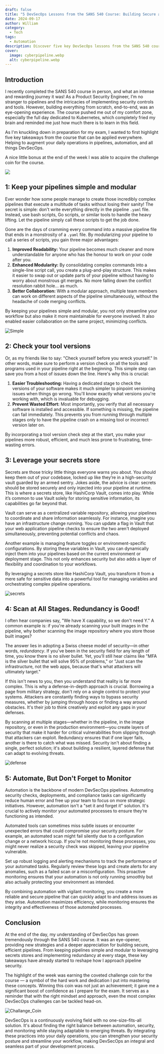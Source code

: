 ```yaml
---
draft: false
title: "5 DevSecOps Lessons from the SANS 540 Course: Building Secure and Efficient Pipelines"
date: 2024-09-17
author: William
category:
  - Tech
tags:
  - Automation
description: Discover five key DevSecOps lessons from the SANS 540 course that can enhance your pipeline security and efficiency. Learn how to simplify pipelines, leverage secrets stores, implement redundancy, and more for a robust DevSecOps strategy.
cover:
  image: cyberpipeline.webp
  alt: cyberpipeline.webp
---
```

## Introduction

I recently completed the SANS 540 course in person, and what an intense and rewarding journey it was! As a Product Security Engineer, I’m no stranger to pipelines and the intricacies of implementing security controls and tools. However, building everything from scratch, end-to-end, was an eye-opening experience. The course pushed me out of my comfort zone, especially the full day dedicated to Kubernetes, which completely fried my brain and reminded me just how much there is to learn in this field.

As I'm knuckling down in preparation for my exam, I wanted to first highlight five key takeaways from the course that can be applied everywhere. Helping to augment your daily operations in pipelines, automation, and all things DevSecOps. 

A nice little bonus at the end of the week I was able to acquire the challenge coin for the course.

![](https://i.imgur.com/nuD3pPo.png#center)

## 1: Keep your pipelines simple and modular

Ever wonder how some people manage to create those incredibly complex pipelines that execute a multitude of tasks without losing their sanity! The secret is simple: don't write everything directly in the pipeline `.yaml` file. Instead, use bash scripts, Go scripts, or similar tools to handle the heavy lifting. Let the pipeline simply call these scripts to get the job done.

Gone are the days of cramming every command into a massive pipeline file that ends in a monstrosity of a `.yaml` file. By modularizing your pipeline to call a series of scripts, you gain three major advantages:

1. **Improved Readability:** Your pipeline becomes much cleaner and more understandable for anyone who has the honour to work on your code after you.
2. **Enhanced Modularity:** By consolidating complex commands into a single-line script call, you create a plug-and-play structure. This makes it easier to swap out or update parts of your pipeline without having to worry about monstrous git merges. No more falling down the conflict resolution rabbit hole... as much.
3. **Better Collaboration:** With a modular approach, multiple team members can work on different aspects of the pipeline simultaneously, without the headache of code merging conflicts.

By keeping your pipelines simple and modular, you not only streamline your workflow but also make it more maintainable for everyone involved. It also enabled easier collaboration on the same project, minimizing conflicts.

![Simple](https://i.giphy.com/NLuX3GCUdfltpCdFGW.webp#center)

## 2: Check your tool versions

Or, as my friends like to say: "Check yourself before you wreck yourself." 
In other words, make sure to perform a version check on all the tools and programs used in your pipeline right at the beginning. This simple step can save you from a host of issues down the line. Here's why this is crucial:

1. **Easier Troubleshooting:** Having a dedicated stage to check the versions of your software makes it much simpler to pinpoint versioning issues when things go wrong. You'll know exactly what versions you're working with, which is invaluable for debugging.
2. **Prevent Wasted Effort:** Most importantly, you verify that all necessary software is installed and accessible. If something is missing, the pipeline can fail immediately. This prevents you from running through multiple stages only to have the pipeline crash on a missing tool or incorrect version later on.

By incorporating a tool version check step at the start, you make your pipelines more robust, efficient, and much less prone to frustrating, time-wasting errors.

## 3:  Leverage your secrets store

Secrets are those tricky little things everyone warns you about. You should keep them out of your codebase, locked up like they’re in a high-security vault guarded by an armed sentry. Jokes aside, the advice is clear: secrets should be stored securely and only injected into your pipeline at runtime. This is where a secrets store, like HashiCorp Vault, comes into play. While it’s common to use Vault solely for storing sensitive information, its capabilities go far beyond that.

Vault can serve as a centralized variable repository, allowing your pipelines to coordinate and share information seamlessly. For instance, imagine you have an infrastructure change running. You can update a flag in Vault that your web application pipeline checks to ensure the two aren't deployed simultaneously, preventing potential conflicts and chaos.

Another example is managing feature toggles or environment-specific configurations. By storing these variables in Vault, you can dynamically inject them into your pipelines based on the current environment or deployment stage. This not only enhances security but also adds a layer of flexibility and coordination to your workflows.

By leveraging a secrets store like HashiCorp Vault, you transform it from a mere safe for sensitive data into a powerful tool for managing variables and orchestrating complex pipeline operations.

![secrets](https://media2.giphy.com/media/v1.Y2lkPTc5MGI3NjExcTkxbWVvcXdxbjh4NjF3Nmt0NTlkNHNwMGQzbnZndmV3NjQzbDI4dyZlcD12MV9pbnRlcm5hbF9naWZfYnlfaWQmY3Q9Zw/3oKIP7vCPcUz3RNMgU/giphy.webp#center)

## 4: Scan at All Stages. Redundancy is Good!

I often hear companies say, "We have X capability, so we don't need Y." A common example is: if you're already scanning your built images in the pipeline, why bother scanning the image repository where you store those built images?

The answer lies in adopting a Swiss cheese model of security—in other words, _redundancy_. If you've been in the security field for any length of time, you know there is no silver bullet. Yet, you’ll still hear claims like "MFA is the silver bullet that will solve 95% of problems," or "Just scan the infrastructure, not the web apps, because that's what attackers will ultimately target."

If this isn't news to you, then you understand that reality is far more complex. This is why a defense-in-depth approach is crucial. Borrowing a page from military strategy, don't rely on a single control to protect your systems. Attackers are constantly finding ways to bypass security measures, whether by jumping through hoops or finding a way around obstacles. It's their job to think creatively and exploit any gaps in your defenses.

By scanning at multiple stages—whether in the pipeline, in the image repository, or even in the production environment—you create layers of security that make it harder for critical vulnerabilities from slipping through that attackers can exploit. Redundancy ensures that if one layer fails, another is there to catch what was missed. Security isn't about finding a single, perfect solution; it's about building a resilient, layered defense that can adapt to evolving threats.

![defense](https://media3.giphy.com/media/v1.Y2lkPTc5MGI3NjExcTRhem1rdW10bXpwcWJrNjhhZXVldmhhZ3VodGw2MTlyYzA3Y2J0aiZlcD12MV9pbnRlcm5hbF9naWZfYnlfaWQmY3Q9Zw/56wdZ4gYcwRvU7rJiY/giphy.webp#center)

## 5: Automate, But Don't Forget to Monitor

Automation is the backbone of modern DevSecOps pipelines. Automating security checks, deployments, and compliance tasks can significantly reduce human error and free up your team to focus on more strategic initiatives. However, automation isn't a "set it and forget it" solution. It's crucial to actively monitor your automated processes to ensure they’re functioning as intended.

Automated tools can sometimes miss subtle issues or encounter unexpected errors that could compromise your security posture. For example, an automated scan might fail silently due to a configuration change or a network hiccup. If you're not monitoring these processes, you might never realize a security check was skipped, leaving your pipeline vulnerable.

Set up robust logging and alerting mechanisms to track the performance of your automated tasks. Regularly review these logs and create alerts for any anomalies, such as a failed scan or a misconfiguration. This proactive monitoring ensures that your automation is not only running smoothly but also actually protecting your environment as intended.

By combining automation with vigilant monitoring, you create a more reliable and secure pipeline that can quickly adapt to and address issues as they arise. Automation maximizes efficiency, while monitoring ensures the integrity and effectiveness of those automated processes.

## Conclusion

At the end of the day, my understanding of DevSecOps has grown tremendously through the SANS 540 course. It was an eye-opener, providing new strategies and a deeper appreciation for building secure, efficient pipelines. From keeping pipelines simple and modular to leveraging secrets stores and implementing redundancy at every stage, these key takeaways have already started to reshape how I approach pipeline security.

The highlight of the week was earning the coveted challenge coin for the course — a symbol of the hard work and dedication I put into mastering these concepts. Winning this coin was not just an achievement; it gave me a significant boost of confidence as I prepare for the exam. It serves as a reminder that with the right mindset and approach, even the most complex DevSecOps challenges can be tackled head-on.

![Challange_Coin](https://i.imgur.com/nuD3pPo.png#center)

DevSecOps is a continuously evolving field with no one-size-fits-all solution. It's about finding the right balance between automation, security, and monitoring while staying adaptable to emerging threats. By integrating these practices into your daily operations, you can strengthen your security posture and streamline your workflow, making DevSecOps an integral and seamless part of your development process.